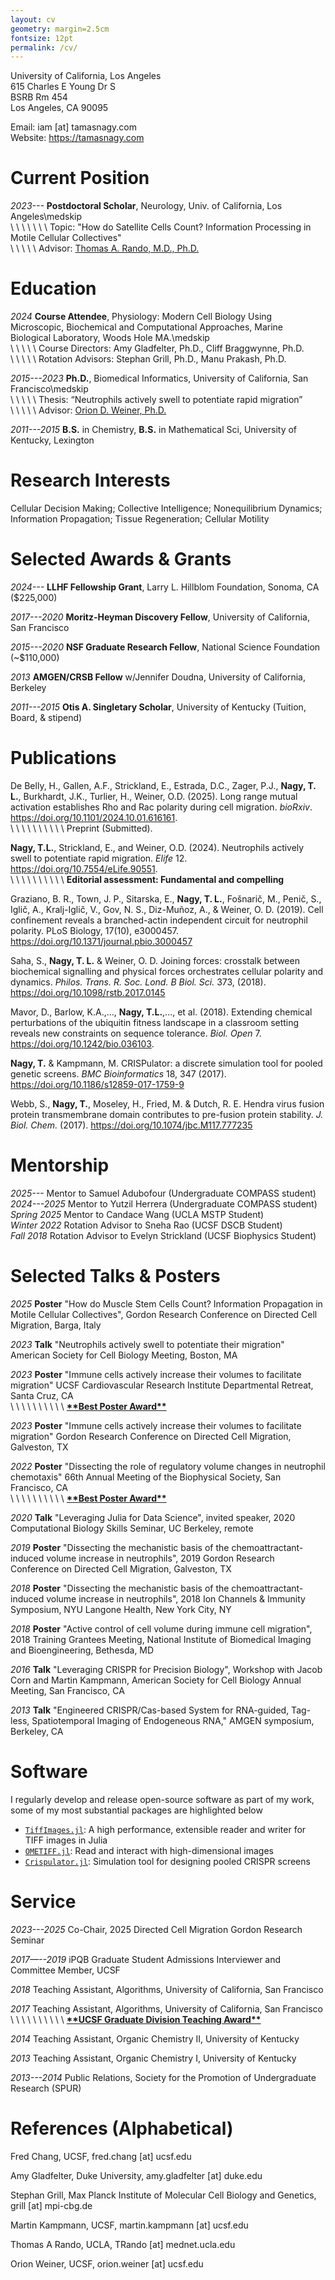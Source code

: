 ```yaml
---
layout: cv
geometry: margin=2.5cm
fontsize: 12pt
permalink: /cv/
---
```


University of California, Los Angeles \
615 Charles E Young Dr S\
BSRB Rm 454\
Los Angeles, CA 90095


Email: iam [at] tamasnagy.com\
Website: <https://tamasnagy.com>

# Current Position

*2023---* **Postdoctoral Scholar**, Neurology, Univ. of
California, Los Angeles\medskip\
\ \ \ \ \ \ \ Topic: "How do Satellite Cells Count? Information Processing in Motile Cellular Collectives"\
\ \ \ \ \ Advisor: [Thomas A. Rando, M.D., Ph.D.](https://randolab.healthsciences.ucla.edu/)

# Education

*2024* **Course Attendee**, Physiology: Modern Cell Biology Using Microscopic, Biochemical and Computational Approaches\, Marine Biological Laboratory, Woods Hole MA.\medskip\
\ \ \ \ \ Course Directors: Amy Gladfelter, Ph.D., Cliff Braggwynne, Ph.D.\
\ \ \ \ \ Rotation Advisors: Stephan Grill, Ph.D., Manu Prakash, Ph.D.

*2015---2023*    **Ph.D.**, Biomedical Informatics, University of
California, San Francisco\medskip\
\ \ \ \ \ Thesis: “Neutrophils actively swell to potentiate rapid migration”\
\ \ \ \ \ Advisor: [Orion D. Weiner, Ph.D.](https://weinerlab.com)

*2011---2015* **B.S.** in Chemistry, **B.S.** in Mathematical Sci, University of
Kentucky, Lexington


# Research Interests

Cellular Decision Making; Collective Intelligence; Nonequilibrium Dynamics; Information Propagation; Tissue Regeneration; Cellular Motility


# Selected Awards & Grants

*2024---* **LLHF Fellowship Grant**, Larry L. Hillblom Foundation, Sonoma, CA ($225,000)

*2017---2020* **Moritz-Heyman Discovery Fellow**, University of California, San Francisco

*2015---2020* **NSF Graduate Research Fellow**, National Science Foundation (~$110,000)

*2013* **AMGEN/CRSB Fellow** w/Jennifer Doudna, University of California, Berkeley

*2011---2015* **Otis A. Singletary Scholar**, University of Kentucky (Tuition, Board, & stipend)


# Publications

De Belly, H., Gallen, A.F., Strickland, E., Estrada, D.C., Zager, P.J., **Nagy, T. L.**, Burkhardt, J.K., Turlier, H., Weiner, O.D. (2025). Long range mutual activation establishes Rho and Rac polarity during cell migration. *bioRxiv*. <https://doi.org/10.1101/2024.10.01.616161>.\
\ \ \ \ \ \ \ \ \ \ Preprint (Submitted).

**Nagy, T.L.**, Strickland, E., and Weiner, O.D. (2024). Neutrophils actively swell to potentiate
rapid migration. *Elife* 12. <https://doi.org/10.7554/eLife.90551>.\
\ \ \ \ \ \ \ \ \ \ **Editorial assessment: Fundamental and compelling**

Graziano, B. R., Town, J. P., Sitarska, E., **Nagy, T. L.**, Fošnarič, M., Penič, S., 
Iglič, A., Kralj-Iglič, V., Gov, N. S., Diz-Muñoz, A., & Weiner, O. D. (2019). Cell 
confinement reveals a branched-actin independent circuit for neutrophil polarity. 
PLoS Biology, 17(10), e3000457. <https://doi.org/10.1371/journal.pbio.3000457>

Saha, S., **Nagy, T. L.** & Weiner, O. D. Joining forces: crosstalk between
biochemical signalling and physical forces orchestrates cellular polarity and
dynamics. *Philos. Trans. R. Soc. Lond. B Biol. Sci.* 373, (2018). <https://doi.org/10.1098/rstb.2017.0145>

Mavor, D., Barlow, K.A.,..., **Nagy, T.L.**,..., et al. (2018). Extending chemical perturbations
of the ubiquitin fitness landscape in a classroom setting reveals new constraints on sequence
tolerance. *Biol. Open* 7. <https://doi.org/10.1242/bio.036103>.

**Nagy, T.** & Kampmann, M. CRISPulator: a discrete simulation tool for pooled 
genetic screens. *BMC Bioinformatics* 18, 347 (2017). <https://doi.org/10.1186/s12859-017-1759-9>

Webb, S., **Nagy, T.**, Moseley, H., Fried, M. & Dutch, R. E. Hendra virus 
fusion protein transmembrane domain contributes to pre-fusion protein stability. 
*J. Biol. Chem.* (2017). <https://doi.org/10.1074/jbc.M117.777235>


# Mentorship

*2025---* Mentor to Samuel Adubofour (Undergraduate COMPASS student)\
*2024---2025* Mentor to Yutzil Herrera (Undergraduate COMPASS student)\
*Spring 2025* Mentor to Candace Wang (UCLA MSTP Student)\
*Winter 2022* Rotation Advisor to Sneha Rao (UCSF DSCB Student)\
*Fall 2018* Rotation Advisor to Evelyn Strickland (UCSF Biophysics Student)

# Selected Talks & Posters

*2025* **Poster** "How do Muscle Stem Cells Count? Information Propagation
in Motile Cellular Collectives", Gordon Research Conference on Directed Cell Migration, Barga, Italy

*2023* **Talk** "Neutrophils actively swell to potentiate their migration"
American Society for Cell Biology Meeting, Boston, MA

*2023* **Poster** "Immune cells actively increase their volumes to facilitate migration"
UCSF Cardiovascular Research Institute Departmental Retreat, Santa Cruz, CA\
\ \ \ \ \ \ \ \ \ \ [**\*\*Best Poster Award\*\***](a)

*2023* **Poster** "Immune cells actively increase their volumes to facilitate migration"
Gordon Research Conference on Directed Cell Migration, Galveston, TX

*2022* **Poster** "Dissecting the role of regulatory volume changes in neutrophil chemotaxis"
66th Annual Meeting of the Biophysical Society, San Francisco, CA\
\ \ \ \ \ \ \ \ \ \ [**\*\*Best Poster Award\*\***](a)

*2020* **Talk** "Leveraging Julia for Data Science", invited speaker, 2020 Computational Biology 
Skills Seminar, UC Berkeley, remote

*2019* **Poster** "Dissecting the mechanistic basis of the chemoattractant-induced volume
increase in neutrophils", 2019 Gordon Research Conference on Directed Cell 
Migration, Galveston, TX

*2018* **Poster** "Dissecting the mechanistic basis of the chemoattractant-induced volume
increase in neutrophils", 2018 Ion Channels & Immunity Symposium, NYU Langone
Health, New York City, NY

*2018* **Poster** "Active control of cell volume during immune cell migration", 2018
Training Grantees Meeting, National Institute of Biomedical Imaging and
Bioengineering, Bethesda, MD

*2016* **Talk** "Leveraging CRISPR for Precision Biology", Workshop with Jacob Corn and
Martin Kampmann, American Society for Cell Biology Annual Meeting, San Francisco,
CA

*2013* **Talk** "Engineered CRISPR/Cas-based System for RNA-guided, Tag-less,
Spatiotemporal Imaging of Endogeneous RNA," AMGEN symposium, Berkeley, CA

# Software

I regularly develop and release open-source software as part of my work, some of my most
substantial packages are highlighted below

- [`TiffImages.jl`](https://github.com/tlnagy/TiffImages.jl): A high performance, extensible 
reader and writer for TIFF images in Julia
- [`OMETIFF.jl`](https://github.com/tlnagy/OMETIFF.jl): Read and interact with
  high-dimensional images
- [`Crispulator.jl`](https://github.com/tlnagy/Crispulator.jl): Simulation tool
  for designing pooled CRISPR screens

# Service

*2023---2025* Co-Chair, 2025 Directed Cell Migration Gordon Research Seminar

*2017—--2019* iPQB Graduate Student Admissions Interviewer and Committee Member, UCSF

*2018* Teaching Assistant, Algorithms, University of California, San Francisco

*2017* Teaching Assistant, Algorithms, University of California, San Francisco\
\ \ \ \ \ \ \ \ \ \ [**\*\*UCSF Graduate Division Teaching Award\*\***](a)

*2014* Teaching Assistant, Organic Chemistry II, University of Kentucky

*2013* Teaching Assistant, Organic Chemistry I, University of Kentucky

*2013---2014* Public Relations, Society for the Promotion of Undergraduate Research (SPUR)


# References (Alphabetical)

Fred Chang, UCSF, fred.chang [at] ucsf.edu

Amy Gladfelter, Duke University, amy.gladfelter [at] duke.edu

Stephan Grill, Max Planck Institute of Molecular Cell Biology and Genetics, grill [at] mpi-cbg.de

Martin Kampmann, UCSF, martin.kampmann [at] ucsf.edu

Thomas A Rando, UCLA, TRando [at] mednet.ucla.edu

Orion Weiner, UCSF, orion.weiner [at] ucsf.edu
